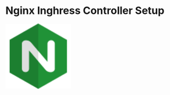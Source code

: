 # Nginx Inghress Controller Setup

<img src="img\icons8-nginx-accelerates-content-and-application-delivery-improves-security-96.png" width="180" height="180">